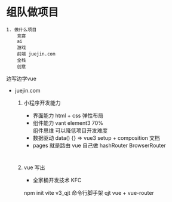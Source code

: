 # 组队做项目

    1. 做什么项目
        竞赛
        ai
        游戏
        前端 juejin.com
        全栈
        创意

边写边学vue 
- juejin.com 
    1. 小程序开发能力
        - 界面能力 
            html + css 弹性布局
        - 组件能力
            vant  element3  70%  
            组件思维 可以降低项目开发难度
        - 数据驱动
            data() {}  =>   vue3 setup + composition  文档
        - pages 就是路由 
            vue  自己做 hashRouter  BrowserRouter 
            #


    2. vue 写出
        - 全家桶开发技术  KFC 

        npm init vite v3_qjt     命令行脚手架 
        qjt vue  +  vue-router